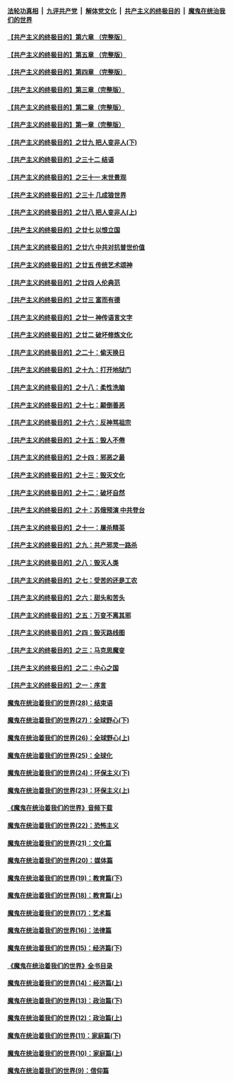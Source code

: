 

####  [法轮功真相](../../../../basic/blob/master/README.md?t=07071502) &nbsp;|&nbsp; [九评共产党](../../../../9ping.md/blob/master/README.md?t=07071502) &nbsp;|&nbsp; [解体党文化](../../../../jtdwh.md/blob/master/README.md?t=07071502)  &nbsp;|&nbsp; [共产主义的终极目的](../../../../gczydzjmd.md/blob/master/README.md?t=07071502) &nbsp;|&nbsp; [魔鬼在统治我们的世界](../../../../mgztzwmdsj.md/blob/master/README.md?t=07071502) 

#### [【共产主义的终极目的】第六章 （完整版）](../pages/nsc422/n11428913.md?t=07071502) 

#### [【共产主义的终极目的】第五章 （完整版）](../pages/nsc422/n11428912.md?t=07071502) 

#### [【共产主义的终极目的】第四章 （完整版）](../pages/nsc422/n11428907.md?t=07071502) 

#### [【共产主义的终极目的】第三章（完整版）](../pages/nsc422/n11428848.md?t=07071502) 

#### [【共产主义的终极目的】第二章（完整版）](../pages/nsc422/n11428831.md?t=07071502) 

#### [【共产主义的终极目的】第一章（完整版）](../pages/nsc422/n11417651.md?t=07071502) 

#### [【共产主义的终极目的】之廿九 把人变非人(下)](../pages/nsc422/n11344140.md?t=07071502) 

#### [【共产主义的终极目的】之三十二 结语](../pages/nsc422/n11360535.md?t=07071502) 

#### [【共产主义的终极目的】之三十一 末世景观](../pages/nsc422/n11351129.md?t=07071502) 

#### [【共产主义的终极目的】之三十 几成狼世界](../pages/nsc422/n11348280.md?t=07071502) 

#### [【共产主义的终极目的】之廿八 把人变非人(上)](../pages/nsc422/n11340492.md?t=07071502) 

#### [【共产主义的终极目的】之廿七 以恨立国](../pages/nsc422/n11336944.md?t=07071502) 

#### [【共产主义的终极目的】之廿六 中共对抗普世价值](../pages/nsc422/n11324785.md?t=07071502) 

#### [【共产主义的终极目的】之廿五 传统艺术颂神](../pages/nsc422/n11296396.md?t=07071502) 

#### [【共产主义的终极目的】之廿四 人伦典范](../pages/nsc422/n11296397.md?t=07071502) 

#### [【共产主义的终极目的】之廿三 富而有德](../pages/nsc422/n11283598.md?t=07071502) 

#### [【共产主义的终极目的】之廿一 神传语言文字](../pages/nsc422/n11263265.md?t=07071502) 

#### [【共产主义的终极目的】之廿二 破坏修炼文化](../pages/nsc422/n11245728.md?t=07071502) 

#### [【共产主义的终极目的】之二十：偷天换日](../pages/nsc422/n11238846.md?t=07071502) 

#### [【共产主义的终极目的】之十九：打开地狱门](../pages/nsc422/n11206376.md?t=07071502) 

#### [【共产主义的终极目的】之十八：柔性洗脑](../pages/nsc422/n11199994.md?t=07071502) 

#### [【共产主义的终极目的】之十七：颠倒善恶](../pages/nsc422/n11179782.md?t=07071502) 

#### [【共产主义的终极目的】之十六：反神骂祖宗](../pages/nsc422/n11166798.md?t=07071502) 

#### [【共产主义的终极目的】之十五：毁人不倦](../pages/nsc422/n11166792.md?t=07071502) 

#### [【共产主义的终极目的】之十四：邪恶之最](../pages/nsc422/n11150249.md?t=07071502) 

#### [【共产主义的终极目的】之十三：毁灭文化](../pages/nsc422/n11135227.md?t=07071502) 

#### [【共产主义的终极目的】之十二：破坏自然](../pages/nsc422/n11135214.md?t=07071502) 

#### [【共产主义的终极目的】之十：苏俄预演 中共登台](../pages/nsc422/n11118424.md?t=07071502) 

#### [【共产主义的终极目的】之十一：屠杀精英](../pages/nsc422/n11118442.md?t=07071502) 

#### [【共产主义的终极目的】之九：共产邪灵一路杀](../pages/nsc422/n11114139.md?t=07071502) 

#### [【共产主义的终极目的】之八：毁灭人类](../pages/nsc422/n11108503.md?t=07071502) 

#### [【共产主义的终极目的】之七：受苦的还是工农](../pages/nsc422/n11101809.md?t=07071502) 

#### [【共产主义的终极目的】之六：甜头和苦头](../pages/nsc422/n11096971.md?t=07071502) 

#### [【共产主义的终极目的】之五：万变不离其邪](../pages/nsc422/n11091285.md?t=07071502) 

#### [【共产主义的终极目的】之四：毁灭路线图](../pages/nsc422/n11086284.md?t=07071502) 

#### [【共产主义的终极目的】之三：马克思魔变](../pages/nsc422/n11061941.md?t=07071502) 

#### [【共产主义的终极目的】之二：中心之国](../pages/nsc422/n11047728.md?t=07071502) 

#### [【共产主义的终极目的】之一：序言](../pages/nsc422/n11086077.md?t=07071502) 

#### [魔鬼在统治着我们的世界(28)：结束语](../pages/nsc422/n10936246.md?t=07071502) 

#### [魔鬼在统治着我们的世界(27)：全球野心(下)](../pages/nsc422/n10928319.md?t=07071502) 

#### [魔鬼在统治着我们的世界(26)：全球野心(上)](../pages/nsc422/n10900318.md?t=07071502) 

#### [魔鬼在统治着我们的世界(25)：全球化](../pages/nsc422/n10788205.md?t=07071502) 

#### [魔鬼在统治着我们的世界(24)：环保主义(下)](../pages/nsc422/n10695307.md?t=07071502) 

#### [魔鬼在统治着我们的世界(23)：环保主义(上)](../pages/nsc422/n10688613.md?t=07071502) 

#### [《魔鬼在统治着我们的世界》音频下载](../pages/nsc422/n10635553.md?t=07071502) 

#### [魔鬼在统治着我们的世界(22)：恐怖主义](../pages/nsc422/n10614727.md?t=07071502) 

#### [魔鬼在统治着我们的世界(21)：文化篇](../pages/nsc422/n10597706.md?t=07071502) 

#### [魔鬼在统治着我们的世界(20)：媒体篇](../pages/nsc422/n10586579.md?t=07071502) 

#### [魔鬼在统治着我们的世界(19)：教育篇(下)](../pages/nsc422/n10564808.md?t=07071502) 

#### [魔鬼在统治着我们的世界(18)：教育篇(上)](../pages/nsc422/n10526970.md?t=07071502) 

#### [魔鬼在统治着我们的世界(17)：艺术篇](../pages/nsc422/n10499093.md?t=07071502) 

#### [魔鬼在统治着我们的世界(16)：法律篇](../pages/nsc422/n10485969.md?t=07071502) 

#### [魔鬼在统治着我们的世界(15)：经济篇(下)](../pages/nsc422/n10469975.md?t=07071502) 

#### [《魔鬼在统治着我们的世界》全书目录](../pages/nsc422/n10464261.md?t=07071502) 

#### [魔鬼在统治着我们的世界(14)：经济篇(上)](../pages/nsc422/n10457370.md?t=07071502) 

#### [魔鬼在统治着我们的世界(13)：政治篇(下)](../pages/nsc422/n10448270.md?t=07071502) 

#### [魔鬼在统治着我们的世界(12)：政治篇(上)](../pages/nsc422/n10444576.md?t=07071502) 

#### [魔鬼在统治着我们的世界(11)：家庭篇(下)](../pages/nsc422/n10440961.md?t=07071502) 

#### [魔鬼在统治着我们的世界(10)：家庭篇(上)](../pages/nsc422/n10435448.md?t=07071502) 

#### [魔鬼在统治着我们的世界(9)：信仰篇](../pages/nsc422/n10432159.md?t=07071502) 

